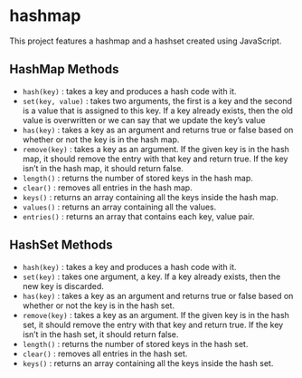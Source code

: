 # hashmap

This project features a hashmap and a hashset created using JavaScript.

## HashMap Methods

- `hash(key)` : takes a key and produces a hash code with it.
- `set(key, value)` : takes two arguments, the first is a key and the second is a value that is assigned to this key. If a key already exists, then the old value is overwritten or we can say that we update the key’s value 
- `has(key)` : takes a key as an argument and returns true or false based on whether or not the key is in the hash map.
- `remove(key)` : takes a key as an argument. If the given key is in the hash map, it should remove the entry with that key and return true. If the key isn’t in the hash map, it should return false.
- `length()` : returns the number of stored keys in the hash map.
- `clear()` : removes all entries in the hash map.
- `keys()` : returns an array containing all the keys inside the hash map.
- `values()` : returns an array containing all the values.
- `entries()` : returns an array that contains each key, value pair.

## HashSet Methods

- `hash(key)` : takes a key and produces a hash code with it.
- `set(key)` : takes one argument, a key. If a key already exists, then the new key is discarded.
- `has(key)` : takes a key as an argument and returns true or false based on whether or not the key is in the hash set.
- `remove(key)` : takes a key as an argument. If the given key is in the hash set, it should remove the entry with that key and return true. If the key isn’t in the hash set, it should return false.
- `length()` : returns the number of stored keys in the hash set.
- `clear()` : removes all entries in the hash set.
- `keys()` : returns an array containing all the keys inside the hash set.
